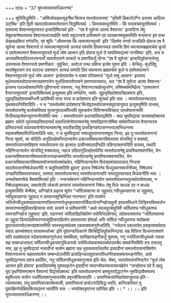 +++
title = "37 भूमज्यायस्त्वाधिकरणम्"

+++
श्रुतिसिद्धमिति - "ओमित्येतदक्षरमुद्गीथ'मित्यत्र व्यस्तोपासनाम्' "पृथिवी हिकारोऽग्निः प्रस्ताव आदित्य उद्गीथः' इति द्विती यप्रपाठकेसमस्तोपासनं सिद्धमित्यर्थः । किमययवभूतमिति - किं रूपावयवभूतमित्यर्थ । एतमात्मां वैश्वानरमुपासस्त इत्यादिष्वित्यर्थ इति - "एष वै सुतेजा आत्मा वैश्वानरः' इत्यादिना तेषु तेषूपासनेष्पास्यस्य वैश्वानरत्वञ्चाहेति भाष्ये स्फुटान्वये प्रतीयमाने एवं व्याख्यानमयुक्त्तमिति मन्यमाना इमं ग्रन्थं लेखकप्रक्षिप्तं वर्णयन्ति, एवं श्रुतिः "औपमन्यव किं त्वमात्मानमुस्से' इति "दिवमेव भगवो राजन्निति होवाच एष वै सुतेजा आत्मा वैश्वानरो यं त्वमात्मानमुपास्से अत्त्यन्नं पश्यसि प्रियमत्स्यन्नं पश्यसि प्रियं भवत्यस्यब्रह्मवर्चसं कुलो य एवमेतमात्मानं वैश्वानरमुपास्ते मूर्धा त्वेष आत्मन इति होवाच मूर्धा ते व्यपतिष्यद्यन्मां नागमिष्यः' इति, अत्र च अत्त्यन्नमित्यादिरुत्तरसन्दर्भो व्यस्तोपासने तत्फले च प्रमाणीकर्तुं योग्यः "एष वै सुतेजा' इत्यादिपूर्वसन्दर्भस्तु उपास्यस्य वैश्वानरत्वे प्रमाणीकतर्ुमुचितः, अतोऽयं ग्रन्थः प्रक्षिप्त इत्येव युक्त्त इति । केचितु- मूर्धादिषु व्यस्तेषूपासनं तत्र फलञ्च उक्त्तवान् अत्यन्नं पश्यति प्रियं भवत्यस्य ब्रह्मवर्चसं कुले य एवमेतमात्मानं वैश्वानरमुपास्ते मूर्धा त्वेष आत्मन' इत्येतावत्येव न वाक्यं परिसमाप्तं "मूर्धा त्वषु आत्मनः' इत्यस्य मूर्धरूपव्यस्तोपासनमात्रप्रमाणत्वेन मूर्धादिव्यस्तोपासने प्रमाणत्वाभावात्, अत "एष वै सुतेजा आत्मा वैश्वानरः' इत्यस्य पलञ्चोक्तवानिति पूर्वेणान्वयो वक्त्तव्यः, नतु वैश्वानरञ्चाहेत्युत्तरेण, तमिममर्थमभिप्रेत्य "एतमात्मानं वैन्वानरमुपास्ते' इत्यादिष्वित्यर्थ इत्युक्त्तम् इति वर्णयन्ति, भाष्ये- द्युप्रभृतिप्रदेशावच्छिन्नमात्र इति, द्युप्रभृतिप्रदेशसम्बन्धिनी प्रादेशिकी मात्रा यस्य स प्रादेशमात्र इति श्रुत्यर्थ इति भावः । व्यस्तोपासनफलात् पृथक्फलनिर्देशादिति - न च "यस्त्वेतमेवं प्रादेशमात्र'मित्येद्वयस्तोपासनसंमुदायानुवाद इत्युक्त्तुमिति वाच्यम्, व्यस्तोपासनेषु फलोक्तेरेवाव युत्यानुवादत्वमित्यपि सुवचत्वेन विविगमनाविरहात् उभयोपासनमपि विधीयतइत्येवाभ्युपगमनीयमिति भावः । समस्तोपासनं प्रधानप्रतिपाद्यमिति - यथा भूमविद्यायां सत्यशब्दोक्तस्य ब्रह्मणः सर्वतो भूयस्त्वप्रतिपादनार्थं तदवधित्वेनोपास्यमानेषु नामादिप्राणान्तेष्विव सर्वशरीरकस्य वैन्वानरस्य प्रतिपादनार्थं तदवयवत्वेनोपन्यस्यमानेषु स्वर्लोकादिषु प्रासङ्गिकोपासननत्फलाभिधानस्य महावाक्यैक्याविरोधित्वादिति भावः, न च भूमविद्यायां नामाद्युपासनानामश्रुता निन्दा, इह तु व्यस्तोपासनानां निन्दा श्रूयते, सा चोदिति अनुदितहोमनिन्दान्यायेन प्रक्रान्तविषयत्यागविषयतया योजयितुं न शक्यते, समस्तोपासनामविज्ञाय व्यस्तोपासना एव कृतवतः प्राचीनशालादीन्प्रति तन्निन्दाश्रवणादिति वाच्यम्, तथापि नहिनिन्दान्यायेन योजयितुं शक्यत्वात्, नह्यत्र उदितानुदितहोमयोरिव व्यस्तोपासनेषु प्रायश्चितश्रवणस्ति, येन प्रक्रान्तविषयत्यागविषयतायोजनपय्रन्तमयोरिव व्यस्तोपासनेषु प्रायश्चित्तश्रवणमस्ति, येन प्रक्रान्तविषयत्यागविषयतायोजनपर्यन्तमपेक्ष्येत, नहिनिन्दान्यायेन विधेयप्रशंसापरत्वात् निन्दया व्यस्तोपासननिर्षधोन्नयनेपि न चतुस्त्रिशदिति ब्रूयात्' इत्यत्र निषेधेनेव विध्युन्नयनमवर्जनीयम्, निषेधस्य रागप्राप्तिविषयत्वाभावात्, तस्मात् समस्तोपासनवत् व्यस्तोपासनान्यपि नामाद्युपासनवत् विधेयानीति भावः । अनर्थाश्रवणमेकं वैषक्यमित्यर्थ इति - नन्वनर्थवत्तनं नहिनिन्दान्यायेन समस्तोपासनस्तुत्यर्थतयोपपन्नम्, न निषेधान्नुमापकम्, तथात्वेऽपि लोकतो प्राप्तानां व्यस्तोपासनानां निषेधः तेषु विधेः साधक एव न बाधक इत्युक्त्तमिति चेन्मैवम्, अग्निहोत्रं प्रकृत्य श्रुतेन "जर्तिलयवाग्वा वा जुहुयात् गवीधुकयवाग्वा वा जुहुयात्, गवीदुकयवाग्वा गुहुयात् न ग्राम्यान्पशून्हिनिस्त नारण्यान्' इति वाक्येन जतिर्लगवीधुकशब्दवाच्यारण्यतिलारण्यगोधूमकृतयवाग्वोर्विकल्पेनाग्निहोत्राहुतौ द्रव्यत्वविधाने लिङ्विभक्त्तिवलेन ग्राम्यारण्यपशुर्हिसारहिततया तयोः स्तवने च प्रतीयमानेपि "अथो स्वल्वहुरबाहुतिर्वै जर्तिलाश्च गवीधुकाश्च पयस्त्राग्निहोत्रं जुहुयात्' इति, तदनन्तरं जर्तिलादिप्रतिक्षेपेण पयोविधिदर्शनात्, तदेकवाक्यतया "जर्तिलयवाम्वा वा जुहुया'दित्यादेर्ग्राम्यारण्यपशुहिंसाराहित्येन प्रशस्ततया होमार्हा अपि जर्तिला गवीधुकाश्च यदपेक्षया दुष्टास्तत्पयोऽत्यन्तप्रशस्तमिति पयस्स्तुत्यर्थत्वम् एकवाक्यतानुरोधादिति, "नचेदन्यं प्रकल्पयेत् प्रक्लृप्तावर्थवादः स्यात् आनर्थक्यात् परसामर्थ्याच्च' इति पूर्वतन्त्राधिकरणे किंचिद्विधिपूर्वकनिन्दायाः सह विधिना विध्यन्तरश्रवणे सति तदर्थवादत्वं तदेकवाक्यतानुरोधात् समर्थितम्, एवमिहाप्यङ्गीकर्तुं युक्त्तम्, ननु ज्जर्तिलगवीधुकथोः पयसा सह सम्बन्धाभावात् जर्तिलगवीधुकयवागूविधानयोः पयोविध्येकवाक्यतार्थवादतयैव समर्थनीयमिति तत्र तत्रास्तु नाम, इह तु भूमविद्यायां नामादीनां सत्येन ब्रह्मणा सह भूयसत्वावधितयैव द्रव्यादीनां समस्तोपासनाविषयेण वैश्वानरात्मना सहावयवत्वेन सम्बन्धोऽस्तीति प्रासङ्गिकतदुपासनाविधानैरेकवाक्यत्वभङ्गोस्ति, अतो भूमविद्यान्याय एवात्र प्रवर्तितः, नतु जर्तिलगवीधुकयवागून्याय इति चेत्- मैवम्, व्यस्तोपासननिन्दनेन "मूर्धा त्वेष आत्मन इति होवाच' इत्यादिवाक्येषु तुशब्दकृतेन द्वयादीनां स्वतन्त्रोपास्यत्वव्यवच्छेदेन "तान्होवाच एते वै खलु यूयं पृथगिवेममात्मानं वैश्वानरं विद्वांसोन्नमत्थ' इति व्यस्तोपासनानां भ्रममूलत्वोद्धाटनेन भूमविद्यावैषम्यस्य बहुविधस्य सत्वेन ज्जर्तिलयवागून्यायस्यैव प्रवृत्त्यौचित्यादति । प्रामाणिकत्वाभिप्रायेण्राप्युपपन्न इति - ज्यायस्त्वम्, तत्तु प्रामाणिकत्वपर्यवसासी, प्रामाणिकत्वं प्रायोऽनादिसिद्ध भवति, भ्रान्तिकल्पितं तु पूवपक्षिर्णात्प्रेक्षितमित्यद्यतनं भवतीति भावः । भाष्योक्तदृष्टान्त एवोचित इति ।। * ।। ।। इति भूयज्यायस्त्वाधिकरणम् ।।